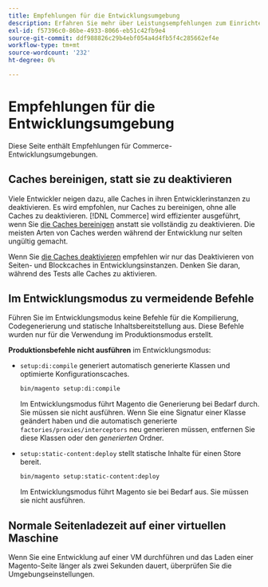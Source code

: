 ```yaml
---
title: Empfehlungen für die Entwicklungsumgebung
description: Erfahren Sie mehr über Leistungsempfehlungen zum Einrichten Ihrer lokalen Adobe Commerce-Entwicklungsumgebung.
exl-id: f57396c0-86be-4933-8066-eb51c42fb9e4
source-git-commit: ddf988826c29b4ebf054a4d4fb5f4c285662ef4e
workflow-type: tm+mt
source-wordcount: '232'
ht-degree: 0%

---
```


# Empfehlungen für die Entwicklungsumgebung

Diese Seite enthält Empfehlungen für Commerce-Entwicklungsumgebungen.

## Caches bereinigen, statt sie zu deaktivieren

Viele Entwickler neigen dazu, alle Caches in ihren Entwicklerinstanzen zu deaktivieren. Es wird empfohlen, nur Caches zu bereinigen, ohne alle Caches zu deaktivieren. [!DNL Commerce] wird effizienter ausgeführt, wenn Sie [die Caches bereinigen](../configuration/cli/manage-cache.md#clean-and-flush-cache-types) anstatt sie vollständig zu deaktivieren. Die meisten Arten von Caches werden während der Entwicklung nur selten ungültig gemacht.

Wenn Sie [die Caches deaktivieren](../configuration/cli/manage-cache.md#enable-or-disable-cache-types) empfehlen wir nur das Deaktivieren von Seiten- und Blockcaches in Entwicklungsinstanzen. Denken Sie daran, während des Tests alle Caches zu aktivieren.

## Im Entwicklungsmodus zu vermeidende Befehle

Führen Sie im Entwicklungsmodus keine Befehle für die Kompilierung, Codegenerierung und statische Inhaltsbereitstellung aus. Diese Befehle wurden nur für die Verwendung im Produktionsmodus erstellt.

**Produktionsbefehle nicht ausführen** im Entwicklungsmodus:

* `setup:di:compile` generiert automatisch generierte Klassen und optimierte Konfigurationscaches.

  ```bash
  bin/magento setup:di:compile
  ```

  Im Entwicklungsmodus führt Magento die Generierung bei Bedarf durch. Sie müssen sie nicht ausführen. Wenn Sie eine Signatur einer Klasse geändert haben und die automatisch generierte `factories/proxies/interceptors` neu generieren müssen, entfernen Sie diese Klassen oder den _generierten_ Ordner.

* `setup:static-content:deploy` stellt statische Inhalte für einen Store bereit.

  ```bash
  bin/magento setup:static-content:deploy
  ```

  Im Entwicklungsmodus führt Magento sie bei Bedarf aus. Sie müssen sie nicht ausführen.

## Normale Seitenladezeit auf einer virtuellen Maschine

Wenn Sie eine Entwicklung auf einer VM durchführen und das Laden einer Magento-Seite länger als zwei Sekunden dauert, überprüfen Sie die Umgebungseinstellungen.
